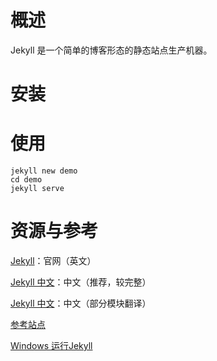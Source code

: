 # 概述

Jekyll 是一个简单的博客形态的静态站点生产机器。

# 安装



# 使用

```shell
jekyll new demo
cd demo
jekyll serve
```



# 资源与参考

[Jekyll](https://jekyllrb.com/)：官网（英文）

[Jekyll 中文](http://jekyllcn.com/)：中文（推荐，较完整）

[Jekyll 中文](https://www.jekyll.com.cn/)：中文（部分模块翻译）



[参考站点](http://jekyllcn.com/docs/sites/)

[Windows 运行Jekyll](http://jekyllcn.com/docs/windows/)